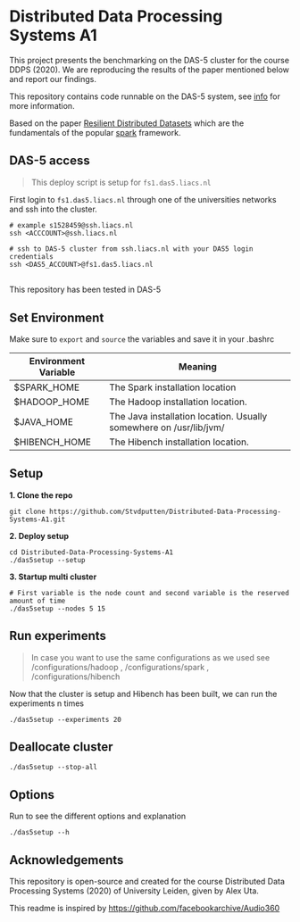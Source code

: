 # Distributed Data Processing Systems A1

This project presents the benchmarking on the DAS-5 cluster for the course DDPS (2020). We are reproducing the results of the paper mentioned below and report our findings.

This repository contains code runnable on the DAS-5 system, see [info](https://www.cs.vu.nl/das5/) for more information. 

Based on the paper [Resilient Distributed Datasets](https://www.usenix.org/conference/nsdi12/technical-sessions/presentation/zaharia) which are the fundamentals of the popular [spark](https://spark.apache.org/) framework. 

## DAS-5 access
> This deploy script is setup for `fs1.das5.liacs.nl`

First login to `fs1.das5.liacs.nl` through one of the universities networks and ssh into the cluster.
```
# example s1528459@ssh.liacs.nl
ssh <ACCCOUNT>@ssh.liacs.nl

# ssh to DAS-5 cluster from ssh.liacs.nl with your DAS5 login credentials
ssh <DAS5_ACCOUNT>@fs1.das5.liacs.nl
```

## 

This repository has been tested in DAS-5

##  Set Environment 
Make sure to `export` and `source` the variables and save it in your .bashrc 

Environment Variable        |      Meaning
----------------|--------------------------------------------------------
$SPARK_HOME    |      The Spark installation location
$HADOOP_HOME  |   The Hadoop installation location. 
$JAVA_HOME | The Java installation location. Usually somewhere on /usr/lib/jvm/
$HIBENCH_HOME | The Hibench installation location. 

## Setup 

**1. Clone the repo**
```
git clone https://github.com/Stvdputten/Distributed-Data-Processing-Systems-A1.git
```

**2. Deploy setup**
```
cd Distributed-Data-Processing-Systems-A1
./das5setup --setup 
```

**3. Startup multi cluster**
```
# First variable is the node count and second variable is the reserved amount of time
./das5setup --nodes 5 15
```

## Run experiments
> In case you want to use the same configurations as we used see /configurations/hadoop , /configurations/spark , /configurations/hibench

Now that the cluster is setup and Hibench has been built, we can run the experiments n times

```
./das5setup --experiments 20
```

## Deallocate cluster
```
./das5setup --stop-all
```
## Options

Run to see the different options and explanation
```
./das5setup --h
```
## Acknowledgements

This repository is open-source and created for the course Distributed Data Processing Systems (2020) of University Leiden, given by Alex Uta. 

This readme is inspired by https://github.com/facebookarchive/Audio360 
